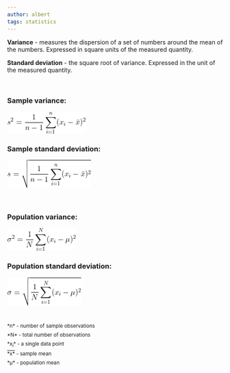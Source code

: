 ```yaml
---
author: albert
tags: statistics
---
```

<!--more-->
**Variance** - measures the dispersion of a set of numbers around the mean of the numbers. Expressed in square units of the measured quantity.

**Standard deviation** - the square root of variance. Expressed in the unit of the measured quantity.

<br />

### Sample variance:
![Sample variance](/assets/images/handbook/statistics/sample_variance.gif)

### Sample standard deviation:
![Sample standard deviation](/assets/images/handbook/statistics/sample_standard_deviation.gif)

<br />

### Population variance:
![Population variance](/assets/images/handbook/statistics/population_variance.gif)

### Population standard deviation:
![population standard deviation](/assets/images/handbook/statistics/population_standard_deviation.gif)

<br />

<sub>
*n* - number of sample observations <br />
*N* - total number of observations <br />
*x<sub>i</sub>* - a single data point <br />
<span style="text-decoration:overline">*x*</span> - sample mean <br />
*&mu;* - population mean
</sub>